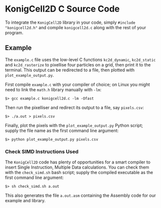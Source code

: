# KonigCell2D C Source Code


To integrate the `KonigCell2D` library in your code, simply `#include "konigcell2d.h"` and compile `konigcell2d.c` along with the rest of your program.


## Example

The `example.c` file uses the low-level C functions `kc2d_dynamic`, `kc2d_static` and `kc2d_rasterize` to pixellise four particles on a grid, then print it to the terminal. This output can be redirected to a file, then plotted with `plot_example_output.py`.

First compile `example.c` with your compiler of choice; on Linux you might need to link the `math.h` library manually with `-lm`:

```shell
$> gcc example.c konigcell2d.c -lm -Ofast
```

Then run the pixelliser and redirect its output to a file, say `pixels.csv`:

```shell
$> ./a.out > pixels.csv
```

Finally, plot the pixels with the `plot_example_output.py` Python script; supply the file name as the first command line argument:

```shell
$> python plot_example_output.py pixels.csv
```


### Check SIMD Instructions Used

The `KonigCell2D` code has plenty of opportunities for a smart compiler to insert Single Instruction, Multiple Data calculations. You can check them with the `check_simd.sh` bash script; supply the compiled executable as the first command line argument:

```shell
$> sh check_simd.sh a.out
```

This also generates the file `a.out.asm` containing the Assembly code for our example and library. 